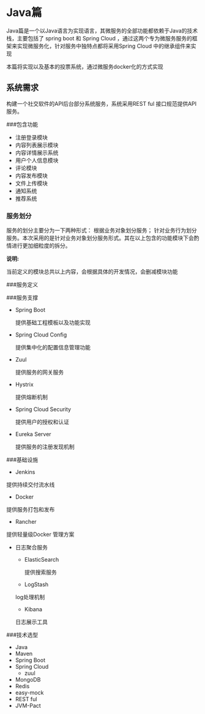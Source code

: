 # Java篇  
Java篇是一个以Java语言为实现语言，其微服务的全部功能都依赖于Java的技术栈，主要包括了 spring boot 和 Spring Cloud ，通过这两个专为微服务服务的框架来实现微服务化，针对服务中独特点都将采用Spring Cloud 中的继承组件来实现   

本篇将实现以及基本的投票系统，通过微服务docker化的方式实现  

## 系统需求  
构建一个社交软件的API后台部分系统服务，系统采用REST ful 接口规范提供API 服务。  

###包含功能  
* 注册登录模块  
* 内容列表展示模块
* 内容详情展示系统    
* 用户个人信息模块  
* 评论模块 
* 内容发布模块
* 文件上传模块  
* 通知系统  
* 推荐系统  

### 服务划分  
服务的划分主要分为一下两种形式： 根据业务对象划分服务； 针对业务行为划分服务。本次采用的是针对业务对象划分服务形式。其在以上包含的功能模块下会酌情进行更加细粒度的拆分。


__说明:__  

  当前定义的模块总共以上内容，会根据具体的开发情况，会删减模块功能  
  
  
###服务定义  

###服务支撑  
* Spring  Boot     

  提供基础工程模板以及功能实现
* Spring Cloud Config  

  提供集中化的配置信息管理功能  
* Zuul    

  提供服务的网关服务  
* Hystrix   

  提供熔断机制   
  
* Spring Cloud Security    

  提供用户的授权和认证   
  
* Eureka Server     

  提供服务的注册发现机制  
  

###基础设施  
* Jenkins    

 提供持续交付流水线  
* Docker    

 提供服务打包和发布  
* Rancher   

 提供轻量级Docker 管理方案  
* 日志聚合服务  
  * ElasticSearch   
   
    提供搜索服务  
  *  LogStash     
  
    log处理机制  
  *  Kibana
     
    日志展示工具  
    
###技术选型  
* Java  
* Maven  
* Spring Boot 
* Spring Cloud 
   * zuul  
* MongoDB  
* Redis  
* easy-mock  
* REST ful  
* JVM-Pact  
